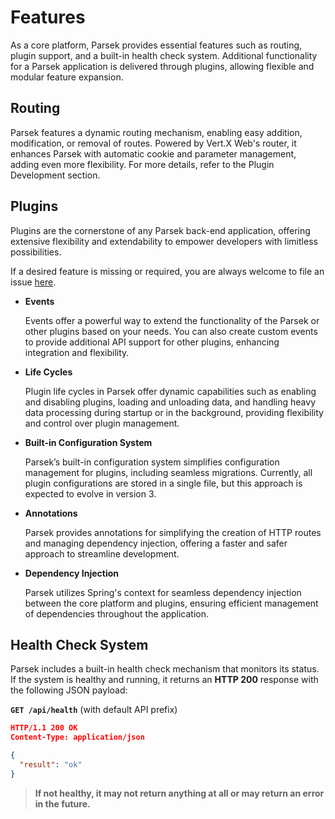 # Features

As a core platform, Parsek provides essential features such as routing, plugin support, and a built-in health check
system. Additional functionality for a Parsek application is delivered through plugins, allowing flexible and modular
feature expansion.

## Routing

Parsek features a dynamic routing mechanism, enabling easy addition, modification, or removal of routes. Powered by
Vert.X Web's router, it enhances Parsek with automatic cookie and parameter management, adding even more flexibility.
For more details, refer to the Plugin Development section.

## Plugins

Plugins are the cornerstone of any Parsek back-end application, offering extensive flexibility and extendability to
empower developers with limitless possibilities.

If a desired feature is missing or required, you are always welcome to file an
issue [here](https://github.com/StatuParsek/parsek/issues).

- **Events**

  Events offer a powerful way to extend the functionality of the Parsek or other plugins based on your needs. You can
  also create custom events to provide additional API support for other plugins, enhancing integration and flexibility.

- **Life Cycles**

  Plugin life cycles in Parsek offer dynamic capabilities such as enabling and disabling plugins, loading and unloading
  data, and handling heavy data processing during startup or in the background, providing flexibility and control over
  plugin management.

- **Built-in Configuration System**

  Parsek’s built-in configuration system simplifies configuration management for plugins, including seamless migrations.
  Currently, all plugin configurations are stored in a single file, but this approach is expected to evolve in version
  3.

- **Annotations**

  Parsek provides annotations for simplifying the creation of HTTP routes and managing dependency injection, offering a
  faster and safer approach to streamline development.

- **Dependency Injection**

  Parsek utilizes Spring's context for seamless dependency injection between the core platform and plugins, ensuring
  efficient management of dependencies throughout the application.

## Health Check System

Parsek includes a built-in health check mechanism that monitors its status. If the system is healthy and running, it
returns an **HTTP 200** response with the following JSON payload:

**`GET /api/health`** (with default API prefix)

```json
HTTP/1.1 200 OK
Content-Type: application/json

{
  "result": "ok"
}
```

> **If not healthy, it may not return anything at all or may return an error in the future.**

